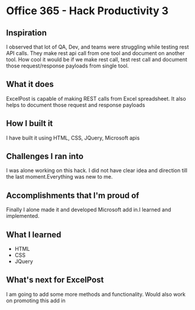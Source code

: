 # Office 365  - Hack Productivity 3
## Inspiration
I observed that lot of QA, Dev, and teams were struggling while testing rest API calls. They make rest api call from one tool and document on another tool. How cool it would be if we make rest call, test rest call and document those request/response payloads from single tool.  

## What it does
ExcelPost is capable of making REST calls from Excel spreadsheet. It also helps to document those request and response payloads

## How I built it
I have built it using HTML, CSS, JQuery, Microsoft apis

## Challenges I ran into
I was alone working on this hack. I did not have clear idea and direction till the last moment.Everything was new to me. 

## Accomplishments that I'm proud of
Finally I alone made it and developed Microsoft add in.I learned and implemented.

## What I learned
* HTML
* CSS
* JQuery

## What's next for ExcelPost
I am going to add some more methods and functionality. Would also work on promoting this add in
